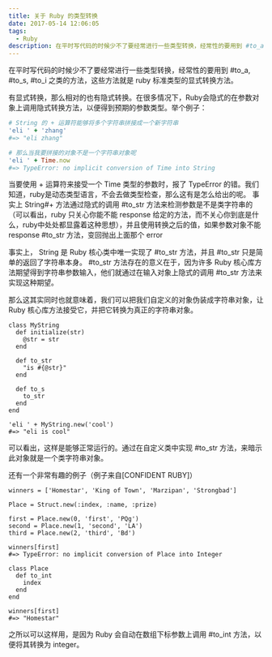 ```yaml
---
title: 关于 Ruby 的类型转换 
date: 2017-05-14 12:06:05
tags:
  - Ruby
description: 在平时写代码的时候少不了要经常进行一些类型转换，经常性的要用到 #to_a, #to_s, #to_i 之类的方法，这些方法就是 ruby 标准类型的显式转换方法。
---
```



在平时写代码的时候少不了要经常进行一些类型转换，经常性的要用到 #to_a, #to_s, #to_i 之类的方法，这些方法就是 ruby 标准类型的显式转换方法。

有显式转换，那么相对的也有隐式转换。在很多情况下，Ruby会隐式的在参数对象上调用隐式转换方法，以便得到预期的参数类型。举个例子：
```ruby
# String 的 + 运算符能够将多个字符串拼接成一个新字符串
'eli ' + 'zhang'
#=> "eli zhang"

# 那么当我要拼接的对象不是一个字符串对象呢
'eli ' + Time.now
#=> TypeError: no implicit conversion of Time into String
```
当要使用 + 运算符来接受一个 Time 类型的参数时，报了 TypeError 的错。我们知道，ruby是动态类型语言，不会去做类型检查，那么这有是怎么给出的呢。
事实上 String#+ 方法通过隐式的调用 #to_str 方法来检测参数是不是类字符串的（可以看出，ruby 只关心你能不能 response 给定的方法，而不关心你到底是什么，ruby中处处都显露着这种思想），并且使用转换之后的值，如果参数对象不能 response #to_str 方法，变回抛出上面那个 error

事实上， String 是 Ruby 核心类中唯一实现了 #to_str 方法，并且 #to_str 只是简单的返回了字符串本身。 #to_str 方法存在的意义在于，因为许多 Ruby 核心库方法期望得到字符串参数输入，他们就通过在输入对象上隐式的调用 #to_str 方法来实现这种期望。

那么这其实同时也就意味着，我们可以把我们自定义的对象伪装成字符串对象，让 Ruby 核心库方法接受它，并把它转换为真正的字符串对象。
```
class MyString
  def initialize(str)
    @str = str
  end
  
  def to_str
    "is #{@str}"
  end
  
  def to_s
    to_str
  end
end

'eli ' + MyString.new('cool')
#=> "eli is cool"
```
可以看出，这样是能够正常运行的。通过在自定义类中实现 #to_str 方法，来暗示此对象就是一个类字符串对象。

还有一个非常有趣的例子（例子来自[CONFIDENT RUBY]）
```
winners = ['Homestar', 'King of Town', 'Marzipan', 'Strongbad']

Place = Struct.new(:index, :name, :prize)

first = Place.new(0, 'first', 'PQg')
second = Place.new(1, 'second', 'LA')
third = Place.new(2, 'third', 'Bd')

winners[first]
#=> TypeError: no implicit conversion of Place into Integer

class Place
  def to_int
    index
  end
end

winners[first]
#=> "Homestar"
```
之所以可以这样用，是因为 Ruby 会自动在数组下标参数上调用 #to_int 方法，以便将其转换为 integer。

